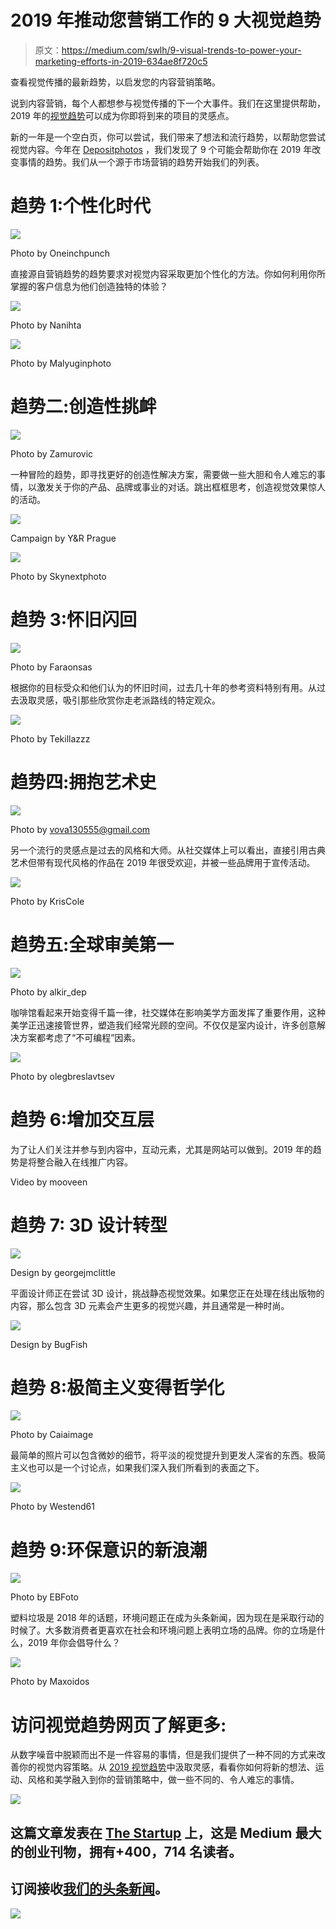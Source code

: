 # 2019 年推动您营销工作的 9 大视觉趋势

> 原文：<https://medium.com/swlh/9-visual-trends-to-power-your-marketing-efforts-in-2019-634ae8f720c5>

查看视觉传播的最新趋势，以启发您的内容营销策略。

说到内容营销，每个人都想参与视觉传播的下一个大事件。我们在这里提供帮助，2019 年的[视觉趋势](https://depositphotos.com/trends2019)可以成为你即将到来的项目的灵感点。

新的一年是一个空白页，你可以尝试，我们带来了想法和流行趋势，以帮助您尝试视觉内容。今年在 [Depositphotos](https://depositphotos.com/home.html) ，我们发现了 9 个可能会帮助你在 2019 年改变事情的趋势。我们从一个源于市场营销的趋势开始我们的列表。

# 趋势 1:个性化时代

![](img/06b483259df332db54e444bd2f5a1fad.png)

Photo by Oneinchpunch

直接源自营销趋势的趋势要求对视觉内容采取更加个性化的方法。你如何利用你所掌握的客户信息为他们创造独特的体验？

![](img/96242258da024cf17bed97beaf6882a9.png)

Photo by Nanihta

![](img/3dfe5427d17f409fd6ef96421aaf2462.png)

Photo by Malyuginphoto

# 趋势二:创造性挑衅

![](img/17ad9fbcbd19b81b9bff7ed3b33ac115.png)

Photo by Zamurovic

一种冒险的趋势，即寻找更好的创造性解决方案，需要做一些大胆和令人难忘的事情，以激发关于你的产品、品牌或事业的对话。跳出框框思考，创造视觉效果惊人的活动。

![](img/b13716d269a4c9853f3aa8e3f81eaa46.png)

Campaign by Y&R Prague

![](img/754cfc1e22c611f38a6b063d0a405164.png)

Photo by Skynextphoto

# 趋势 3:怀旧闪回

![](img/b06bd112478d15da4916b2f7782d1aa3.png)

Photo by Faraonsas

根据你的目标受众和他们认为的怀旧时间，过去几十年的参考资料特别有用。从过去汲取灵感，吸引那些欣赏你走老派路线的特定观众。

![](img/18ce99b2491c1f59566282328bfc1bc9.png)

Photo by Tekillazzz

# 趋势四:拥抱艺术史

![](img/ec1e3972d4caaaa7107505a257756818.png)

Photo by vova130555@gmail.com

另一个流行的灵感点是过去的风格和大师。从社交媒体上可以看出，直接引用古典艺术但带有现代风格的作品在 2019 年很受欢迎，并被一些品牌用于宣传活动。

![](img/625c9b0837c0282ae91d58afb930b7d1.png)

Photo by KrisCole

# 趋势五:全球审美第一

![](img/c9339586c0af85cc80c29e2a1a13b8f8.png)

Photo by alkir_dep

咖啡馆看起来开始变得千篇一律，社交媒体在影响美学方面发挥了重要作用，这种美学正迅速接管世界，塑造我们经常光顾的空间。不仅仅是室内设计，许多创意解决方案都考虑了“不可编程”因素。

![](img/bb5ff948043268e81994ebe8f28564c1.png)

Photo by olegbreslavtsev

# 趋势 6:增加交互层

为了让人们关注并参与到内容中，互动元素，尤其是网站可以做到。2019 年的趋势是将整合融入在线推广内容。

Video by mooveen

# 趋势 7: 3D 设计转型

![](img/cecac26820407f51a7a22c44076651cc.png)

Design by georgejmclittle

平面设计师正在尝试 3D 设计，挑战静态视觉效果。如果您正在处理在线出版物的内容，那么包含 3D 元素会产生更多的视觉兴趣，并且通常是一种时尚。

![](img/c1eba219c9eeb9c2093168d8700a22f1.png)

Design by BugFish

# **趋势 8:极简主义变得哲学化**

![](img/ce9b1429f5884fe8464728ab65ea8c4a.png)

Photo by Caiaimage

最简单的照片可以包含微妙的细节，将平淡的视觉提升到更发人深省的东西。极简主义也可以是一个讨论点，如果我们深入我们所看到的表面之下。

![](img/f2815f040919091960b2fe03141e51f7.png)

Photo by Westend61

# **趋势 9:环保意识的新浪潮**

![](img/dc1e817fd630b7c3e4d47c5df110ec32.png)

Photo by EBFoto

塑料垃圾是 2018 年的话题，环境问题正在成为头条新闻，因为现在是采取行动的时候了。大多数消费者更喜欢在社会和环境问题上表明立场的品牌。你的立场是什么，2019 年你会倡导什么？

![](img/49d838ac129d084617bdf9cfbbe0de26.png)

Photo by Maxoidos

# **访问视觉趋势网页了解更多:**

从数字噪音中脱颖而出不是一件容易的事情，但是我们提供了一种不同的方式来改善你的视觉内容策略。从 [2019 视觉趋势](https://depositphotos.com/trends2019)中汲取灵感，看看你如何将新的想法、运动、风格和美学融入到你的营销策略中，做一些不同的、令人难忘的事情。

[![](img/308a8d84fb9b2fab43d66c117fcc4bb4.png)](https://medium.com/swlh)

## 这篇文章发表在 [The Startup](https://medium.com/swlh) 上，这是 Medium 最大的创业刊物，拥有+400，714 名读者。

## 订阅接收[我们的头条新闻](http://growthsupply.com/the-startup-newsletter/)。

[![](img/b0164736ea17a63403e660de5dedf91a.png)](https://medium.com/swlh)